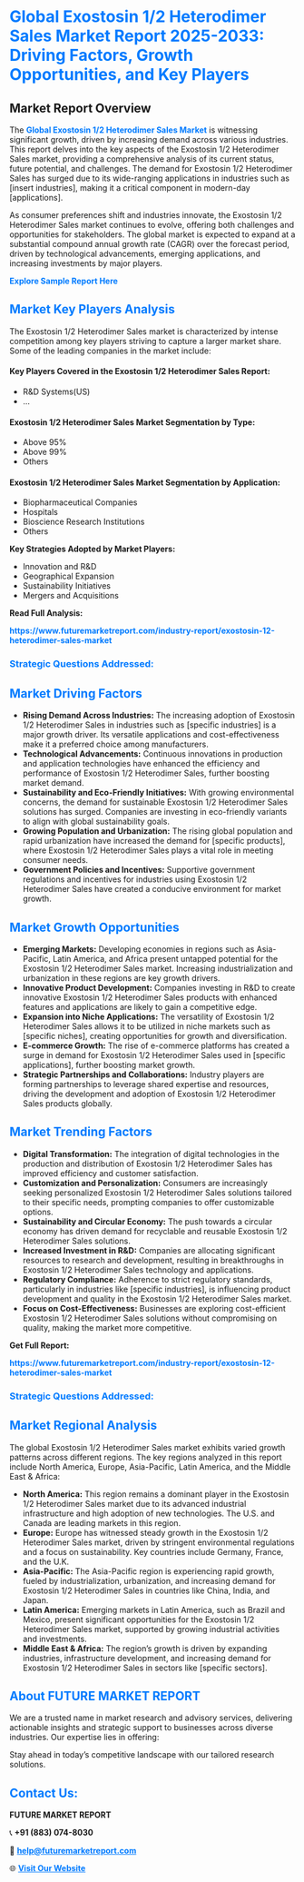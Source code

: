 <h1 style="color: #007BFF;">Global Exostosin 1/2 Heterodimer Sales Market Report 2025-2033: Driving Factors, Growth Opportunities, and Key Players</h1>

<section id="overview">
<h2>Market Report Overview</h2>
<p>The <a href="https://www.futuremarketreport.com/industry-report/exostosin-12-heterodimer-sales-market" style="color: #007BFF; text-decoration: none;"><strong>Global Exostosin 1/2 Heterodimer Sales Market</strong></a> is witnessing significant growth, driven by increasing demand across various industries. This report delves into the key aspects of the Exostosin 1/2 Heterodimer Sales market, providing a comprehensive analysis of its current status, future potential, and challenges. The demand for Exostosin 1/2 Heterodimer Sales has surged due to its wide-ranging applications in industries such as [insert industries], making it a critical component in modern-day [applications].</p>
<p>As consumer preferences shift and industries innovate, the Exostosin 1/2 Heterodimer Sales market continues to evolve, offering both challenges and opportunities for stakeholders. The global market is expected to expand at a substantial compound annual growth rate (CAGR) over the forecast period, driven by technological advancements, emerging applications, and increasing investments by major players.</p>
</section>

<section id="overview">
<p><a href="https://www.futuremarketreport.com/request-sample/reportId=109023" style="color: #007BFF; text-decoration: none;"><strong>Explore Sample Report Here</strong></a></p>
</section>

<section id="key-players">
<h2 style="color: #007BFF;">Market Key Players Analysis</h2>
<p>The Exostosin 1/2 Heterodimer Sales market is characterized by intense competition among key players striving to capture a larger market share. Some of the leading companies in the market include:</p>
<h4>Key Players Covered in the Exostosin 1/2 Heterodimer Sales Report:</h4>
<ul><li>R&amp;D Systems(US)</li><li>...</li></ul>
<h4>Exostosin 1/2 Heterodimer Sales Market Segmentation by Type:</h4>
<ul><li>Above 95%</li><li>Above 99%</li><li>Others</li></ul>

<h4>Exostosin 1/2 Heterodimer Sales Market Segmentation by Application:</h4>
<ul><li>Biopharmaceutical Companies</li><li>Hospitals</li><li>Bioscience Research Institutions</li><li>Others</li></ul>
<p><strong>Key Strategies Adopted by Market Players:</strong></p>
<ul>
<li>Innovation and R&D</li>
<li>Geographical Expansion</li>
<li>Sustainability Initiatives</li>
<li>Mergers and Acquisitions</li>
</ul>
</section>

<section>
<p><strong>Read Full Analysis: </strong></p><a href="https://www.futuremarketreport.com/industry-report/exostosin-12-heterodimer-sales-market" style="color: #007BFF; text-decoration: none;"><strong>https://www.futuremarketreport.com/industry-report/exostosin-12-heterodimer-sales-market</strong></a>
<h3 style="color: #007BFF;">Strategic Questions Addressed:</h3>
</section>

<section id="driving-factors">
<h2 style="color: #007BFF;">Market Driving Factors</h2>
<ul>
<li><strong>Rising Demand Across Industries:</strong> The increasing adoption of Exostosin 1/2 Heterodimer Sales in industries such as [specific industries] is a major growth driver. Its versatile applications and cost-effectiveness make it a preferred choice among manufacturers.</li>
<li><strong>Technological Advancements:</strong> Continuous innovations in production and application technologies have enhanced the efficiency and performance of Exostosin 1/2 Heterodimer Sales, further boosting market demand.</li>
<li><strong>Sustainability and Eco-Friendly Initiatives:</strong> With growing environmental concerns, the demand for sustainable Exostosin 1/2 Heterodimer Sales solutions has surged. Companies are investing in eco-friendly variants to align with global sustainability goals.</li>
<li><strong>Growing Population and Urbanization:</strong> The rising global population and rapid urbanization have increased the demand for [specific products], where Exostosin 1/2 Heterodimer Sales plays a vital role in meeting consumer needs.</li>
<li><strong>Government Policies and Incentives:</strong> Supportive government regulations and incentives for industries using Exostosin 1/2 Heterodimer Sales have created a conducive environment for market growth.</li>
</ul>
</section>

<section id="growth-opportunities">
<h2 style="color: #007BFF;">Market Growth Opportunities</h2>
<ul>
<li><strong>Emerging Markets:</strong> Developing economies in regions such as Asia-Pacific, Latin America, and Africa present untapped potential for the Exostosin 1/2 Heterodimer Sales market. Increasing industrialization and urbanization in these regions are key growth drivers.</li>
<li><strong>Innovative Product Development:</strong> Companies investing in R&D to create innovative Exostosin 1/2 Heterodimer Sales products with enhanced features and applications are likely to gain a competitive edge.</li>
<li><strong>Expansion into Niche Applications:</strong> The versatility of Exostosin 1/2 Heterodimer Sales allows it to be utilized in niche markets such as [specific niches], creating opportunities for growth and diversification.</li>
<li><strong>E-commerce Growth:</strong> The rise of e-commerce platforms has created a surge in demand for Exostosin 1/2 Heterodimer Sales used in [specific applications], further boosting market growth.</li>
<li><strong>Strategic Partnerships and Collaborations:</strong> Industry players are forming partnerships to leverage shared expertise and resources, driving the development and adoption of Exostosin 1/2 Heterodimer Sales products globally.</li>
</ul>
</section>

<section id="trending-factors">
<h2 style="color: #007BFF;">Market Trending Factors</h2>
<ul>
<li><strong>Digital Transformation:</strong> The integration of digital technologies in the production and distribution of Exostosin 1/2 Heterodimer Sales has improved efficiency and customer satisfaction.</li>
<li><strong>Customization and Personalization:</strong> Consumers are increasingly seeking personalized Exostosin 1/2 Heterodimer Sales solutions tailored to their specific needs, prompting companies to offer customizable options.</li>
<li><strong>Sustainability and Circular Economy:</strong> The push towards a circular economy has driven demand for recyclable and reusable Exostosin 1/2 Heterodimer Sales solutions.</li>
<li><strong>Increased Investment in R&D:</strong> Companies are allocating significant resources to research and development, resulting in breakthroughs in Exostosin 1/2 Heterodimer Sales technology and applications.</li>
<li><strong>Regulatory Compliance:</strong> Adherence to strict regulatory standards, particularly in industries like [specific industries], is influencing product development and quality in the Exostosin 1/2 Heterodimer Sales market.</li>
<li><strong>Focus on Cost-Effectiveness:</strong> Businesses are exploring cost-efficient Exostosin 1/2 Heterodimer Sales solutions without compromising on quality, making the market more competitive.</li>
</ul>
</section>

<section>
<p><strong>Get Full Report: </strong></p><a href="https://www.futuremarketreport.com/industry-report/exostosin-12-heterodimer-sales-market" style="color: #007BFF; text-decoration: none;"><strong>https://www.futuremarketreport.com/industry-report/exostosin-12-heterodimer-sales-market</strong></a>
<h3 style="color: #007BFF;">Strategic Questions Addressed:</h3>
</section>


<section id="regional-analysis">
<h2 style="color: #007BFF;">Market Regional Analysis</h2>
<p>The global Exostosin 1/2 Heterodimer Sales market exhibits varied growth patterns across different regions. The key regions analyzed in this report include North America, Europe, Asia-Pacific, Latin America, and the Middle East & Africa:</p>
<ul>
<li><strong>North America:</strong> This region remains a dominant player in the Exostosin 1/2 Heterodimer Sales market due to its advanced industrial infrastructure and high adoption of new technologies. The U.S. and Canada are leading markets in this region.</li>
<li><strong>Europe:</strong> Europe has witnessed steady growth in the Exostosin 1/2 Heterodimer Sales market, driven by stringent environmental regulations and a focus on sustainability. Key countries include Germany, France, and the U.K.</li>
<li><strong>Asia-Pacific:</strong> The Asia-Pacific region is experiencing rapid growth, fueled by industrialization, urbanization, and increasing demand for Exostosin 1/2 Heterodimer Sales in countries like China, India, and Japan.</li>
<li><strong>Latin America:</strong> Emerging markets in Latin America, such as Brazil and Mexico, present significant opportunities for the Exostosin 1/2 Heterodimer Sales market, supported by growing industrial activities and investments.</li>
<li><strong>Middle East & Africa:</strong> The region’s growth is driven by expanding industries, infrastructure development, and increasing demand for Exostosin 1/2 Heterodimer Sales in sectors like [specific sectors].</li>
</ul>
</section>

<footer>
<h2 style="color: #007BFF;">About FUTURE MARKET REPORT</h2>
<p>We are a trusted name in market research and advisory services, delivering actionable insights and strategic support to businesses across diverse industries. Our expertise lies in offering:</p>

<p>Stay ahead in today’s competitive landscape with our tailored research solutions.</p>

<h2 style="color: #007BFF;">Contact Us:</h2>
<p><strong>FUTURE MARKET REPORT</strong></p>
<p>📞 <strong>+91 (883) 074-8030</strong></p>
<p>📧 <strong><a href="mailto:help@futuremarketreport.com" style="color: #007BFF;">help@futuremarketreport.com</a></strong></p>
<p>🌐 <strong><a href="https://www.futuremarketreport.com/" style="color: #007BFF;">Visit Our Website</a></strong></p>
</footer>